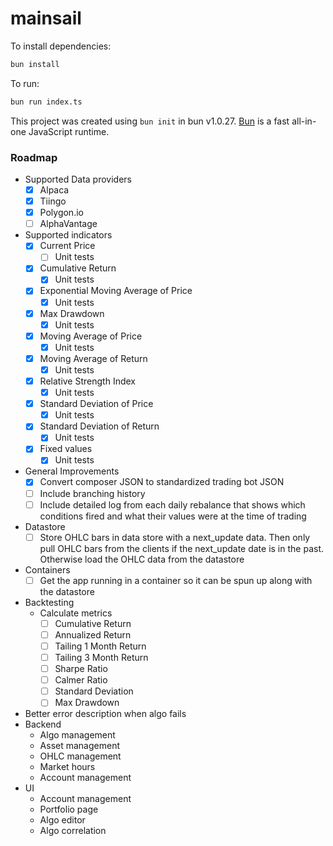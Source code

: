 # mainsail

To install dependencies:

```bash
bun install
```

To run:

```bash
bun run index.ts
```

This project was created using `bun init` in bun v1.0.27. [Bun](https://bun.sh) is a fast all-in-one JavaScript runtime.

### Roadmap

- Supported Data providers
    - [x] Alpaca
    - [x] Tiingo
    - [x] Polygon.io
    - [ ] AlphaVantage
- Supported indicators
    - [x] Current Price
        - [ ] Unit tests
    - [x] Cumulative Return
        - [x] Unit tests
    - [x] Exponential Moving Average of Price
        - [x] Unit tests
    - [x] Max Drawdown
        - [x] Unit tests
    - [x] Moving Average of Price
        - [x] Unit tests
    - [x] Moving Average of Return
        - [x] Unit tests
    - [x] Relative Strength Index
        - [x] Unit tests
    - [x] Standard Deviation of Price
        - [x] Unit tests
    - [x] Standard Deviation of Return
        - [x] Unit tests
    - [x] Fixed values
        - [x] Unit tests
- General Improvements
    - [x] Convert composer JSON to standardized trading bot JSON
    - [ ] Include branching history
    - [ ] Include detailed log from each daily rebalance that shows which conditions fired and what their values were at the time of trading
- Datastore
    - [ ] Store OHLC bars in data store with a next_update data. Then only pull OHLC bars from the clients if the next_update date is in the past. Otherwise load the OHLC data from the datastore
- Containers
    - [ ] Get the app running in a container so it can be spun up along with the datastore
- Backtesting
    - Calculate metrics
        - [ ] Cumulative Return
        - [ ] Annualized Return
        - [ ] Tailing 1 Month Return
        - [ ] Tailing 3 Month Return
        - [ ] Sharpe Ratio
        - [ ] Calmer Ratio
        - [ ] Standard Deviation
        - [ ] Max Drawdown
- Better error description when algo fails
- Backend
    - Algo management
    - Asset management
    - OHLC management
    - Market hours
    - Account management
- UI
    - Account management
    - Portfolio page
    - Algo editor
    - Algo correlation
